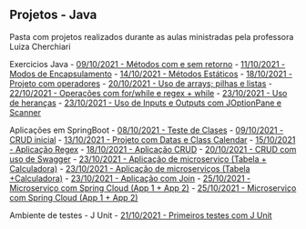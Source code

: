 ## Projetos - Java

<p> Pasta com projetos realizados durante as aulas ministradas pela professora Luiza Cherchiari</p>


<p> Exercicios Java
 - <a href="./03 - Methods">09/10/2021 - Métodos com e sem retorno</a>
 - <a href="./04 - Encapsulamento -AcessosPrivadosEPublicos">11/10/2021 - Modos de Encapsulamento</a>
 - <a href="./06 - Methods_Statics">14/10/2021 - Métodos Estáticos</a>
 - <a href="./09 - Java_operadores">18/10/2021 - Projeto com operadores</a>
 - <a href="./10 - Op_Arrays">20/10/2021 - Uso de arrays; pilhas e listas</a>
 - <a href="./12 - Operation_For">22/10/2021 - Operações com for/while e regex + while</a>
 - <a href="./13 - Sobrescrita">23/10/2021 - Uso de heranças</a>
 - <a href="./14 - InputOutput">23/10/2021 - Uso de Inputs e Outputs com JOptionPane e Scanner</a>
</p> 
 
<p> Aplicações em SpringBoot
 - <a href="./02- AppClasses">08/10/2021 - Teste de Clases</a>
 - <a href="./02 - AppCrud">09/10/2021 - CRUD inicial</a>
 - <a href="./05 - App.Spring.Datas">13/10/2021 - Projeto com Datas e Class Calendar</a>
 - <a href="./07 - Aplicacao - Regex">15/10/2021 - Aplicação Regex</a>
 - <a href="./08 - Crud">18/10/2021 - Aplicação CRUD</a>
 - <a href="./10 - crud-service">20/10/2021 - CRUD com uso de Swagger</a>
 - <a href="./15-micro_tabela">23/10/2021 - Aplicação de microserviço (Tabela + Calculadora)</a>
 - <a href="./15-micro_calculadora">23/10/2021 - Aplicação de microserviços (Tabela +Calculadora)</a>
 - <a href="./16-join">23/10/2021 - Aplicação com Join</a>
 - <a href="./17-app1-microservices">25/10/2021 - Microserviço com Spring Cloud (App 1 + App 2)</a>
 - <a href="./17-app2-microservices">25/10/2021 - Microserviço com Spring Cloud (App 1 + App 2)</a>
</p>
 

<p> Ambiente de testes - J Unit
 - <a href ="./Project_JUnit">21/10/2021 - Primeiros testes com J Unit</a>
</p>

